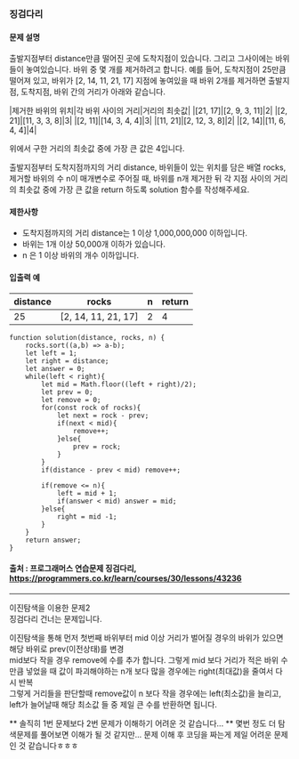 ### 징검다리

#### 문제 설명
출발지점부터 distance만큼 떨어진 곳에 도착지점이 있습니다. 그리고 그사이에는 바위들이 놓여있습니다. 바위 중 몇 개를 제거하려고 합니다.
예를 들어, 도착지점이 25만큼 떨어져 있고, 바위가 [2, 14, 11, 21, 17] 지점에 놓여있을 때 바위 2개를 제거하면 출발지점, 도착지점, 바위 간의 거리가 아래와 같습니다.

|제거한 바위의 위치|각 바위 사이의 거리|거리의 최솟값|
|[21, 17]|[2, 9, 3, 11]|2|
|[2, 21]|[11, 3, 3, 8]|3|
|[2, 11]|[14, 3, 4, 4]|3|
|[11, 21]|[2, 12, 3, 8]|2|
|[2, 14]|[11, 6, 4, 4]|4|

위에서 구한 거리의 최솟값 중에 가장 큰 값은 4입니다.

출발지점부터 도착지점까지의 거리 distance, 바위들이 있는 위치를 담은 배열 rocks, 제거할 바위의 수 n이 매개변수로 주어질 때, 바위를 n개 제거한 뒤 각 지점 사이의 거리의 최솟값 중에 가장 큰 값을 return 하도록 solution 함수를 작성해주세요.

#### 제한사항
- 도착지점까지의 거리 distance는 1 이상 1,000,000,000 이하입니다.
- 바위는 1개 이상 50,000개 이하가 있습니다.
- n 은 1 이상 바위의 개수 이하입니다.

#### 입출력 예
|distance|rocks|n|return|
|---------|---|-|-------|
|25|[2, 14, 11, 21, 17]|2|4|

```
function solution(distance, rocks, n) {
    rocks.sort((a,b) => a-b);
    let left = 1;
    let right = distance;
    let answer = 0;
    while(left < right){
        let mid = Math.floor((left + right)/2);
        let prev = 0;
        let remove = 0;
        for(const rock of rocks){
            let next = rock - prev;
            if(next < mid){
                remove++;
            }else{
                prev = rock;
            }
        }
        if(distance - prev < mid) remove++;
        
        if(remove <= n){
            left = mid + 1;
            if(answer < mid) answer = mid;
        }else{
            right = mid -1;
        }
    }
    return answer;
}
```

#### 출처 : 프로그래머스 연습문제 징검다리, https://programmers.co.kr/learn/courses/30/lessons/43236
-----------------------------------------------------------------------------------------------------
이진탐색을 이용한 문제2<br>
징검다리 건너는 문제입니다.

이진탐색을 통해 먼저 첫번째 바위부터 mid 이상 거리가 벌어질 경우의 바위가 있으면 해당 바위로 prev(이전상태)를 변경<br>
mid보다 작을 경우 remove에 수를 추가 합니다.
그렇게 mid 보다 거리가 적은 바위 수 만큼 넣었을 때 값이  파괴해야하는 n개 보다 많을 경우에는 right(최대값)을 줄여서 다시 반복<br>
그렇게 거리들을 판단할때 remove값이 n 보다 작을 경우에는 left(최소값)을 늘리고,  left가 늘어날때 해당 최소값 들 중 제일 큰 수를 반환하면 됩니다.

** 솔직히 1번 문제보다 2번 문제가 이해하기 어려운 것 같습니다...
** 몇번 정도 더 탐색문제를 풀어보면 이해가 될 것 같지만... 문제 이해 후 코딩을 짜는게 제일 어려운 문제인 것 같습니다ㅎㅎㅎ

